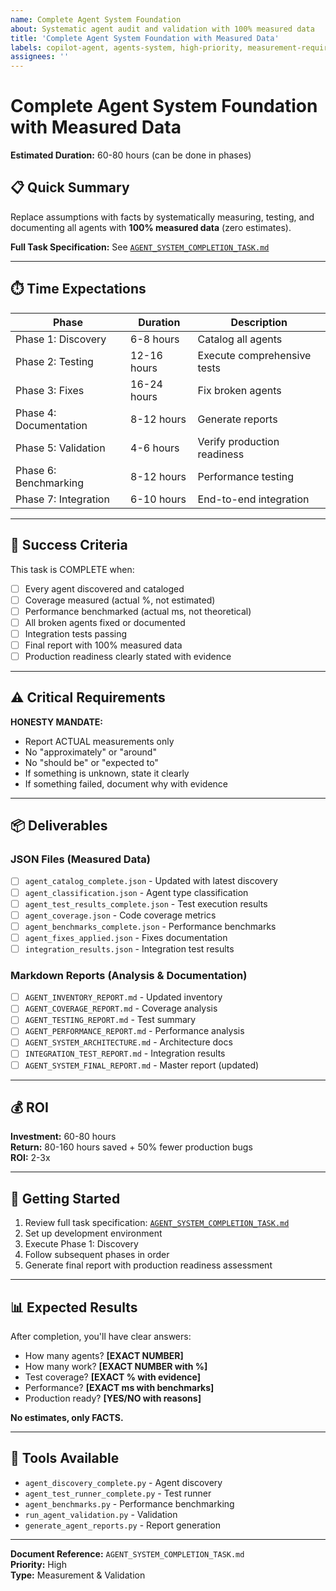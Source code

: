 ```yaml
---
name: Complete Agent System Foundation
about: Systematic agent audit and validation with 100% measured data
title: 'Complete Agent System Foundation with Measured Data'
labels: copilot-agent, agents-system, high-priority, measurement-required
assignees: ''
---
```


# Complete Agent System Foundation with Measured Data

**Estimated Duration:** 60-80 hours (can be done in phases)

## 📋 Quick Summary

Replace assumptions with facts by systematically measuring, testing, and documenting all agents with **100% measured data** (zero estimates).

**Full Task Specification:** See [`AGENT_SYSTEM_COMPLETION_TASK.md`](../../AGENT_SYSTEM_COMPLETION_TASK.md)

---

## ⏱️ Time Expectations

| Phase | Duration | Description |
|-------|----------|-------------|
| Phase 1: Discovery | 6-8 hours | Catalog all agents |
| Phase 2: Testing | 12-16 hours | Execute comprehensive tests |
| Phase 3: Fixes | 16-24 hours | Fix broken agents |
| Phase 4: Documentation | 8-12 hours | Generate reports |
| Phase 5: Validation | 4-6 hours | Verify production readiness |
| Phase 6: Benchmarking | 8-12 hours | Performance testing |
| Phase 7: Integration | 6-10 hours | End-to-end integration |

---

## 🎯 Success Criteria

This task is COMPLETE when:

- [ ] Every agent discovered and cataloged
- [ ] Coverage measured (actual %, not estimated)
- [ ] Performance benchmarked (actual ms, not theoretical)
- [ ] All broken agents fixed or documented
- [ ] Integration tests passing
- [ ] Final report with 100% measured data
- [ ] Production readiness clearly stated with evidence

---

## ⚠️ Critical Requirements

**HONESTY MANDATE:**
- Report ACTUAL measurements only
- No "approximately" or "around"
- No "should be" or "expected to"
- If something is unknown, state it clearly
- If something failed, document why with evidence

---

## 📦 Deliverables

### JSON Files (Measured Data)
- [ ] `agent_catalog_complete.json` - Updated with latest discovery
- [ ] `agent_classification.json` - Agent type classification
- [ ] `agent_test_results_complete.json` - Test execution results
- [ ] `agent_coverage.json` - Code coverage metrics
- [ ] `agent_benchmarks_complete.json` - Performance benchmarks
- [ ] `agent_fixes_applied.json` - Fixes documentation
- [ ] `integration_results.json` - Integration test results

### Markdown Reports (Analysis & Documentation)
- [ ] `AGENT_INVENTORY_REPORT.md` - Updated inventory
- [ ] `AGENT_COVERAGE_REPORT.md` - Coverage analysis
- [ ] `AGENT_TESTING_REPORT.md` - Test summary
- [ ] `AGENT_PERFORMANCE_REPORT.md` - Performance analysis
- [ ] `AGENT_SYSTEM_ARCHITECTURE.md` - Architecture docs
- [ ] `INTEGRATION_TEST_REPORT.md` - Integration results
- [ ] `AGENT_SYSTEM_FINAL_REPORT.md` - Master report (updated)

---

## 💰 ROI

**Investment:** 60-80 hours  
**Return:** 80-160 hours saved + 50% fewer production bugs  
**ROI:** 2-3x

---

## 🚀 Getting Started

1. Review full task specification: [`AGENT_SYSTEM_COMPLETION_TASK.md`](../../AGENT_SYSTEM_COMPLETION_TASK.md)
2. Set up development environment
3. Execute Phase 1: Discovery
4. Follow subsequent phases in order
5. Generate final report with production readiness assessment

---

## 📊 Expected Results

After completion, you'll have clear answers:

- How many agents? **[EXACT NUMBER]**
- How many work? **[EXACT NUMBER with %]**
- Test coverage? **[EXACT % with evidence]**
- Performance? **[EXACT ms with benchmarks]**
- Production ready? **[YES/NO with reasons]**

**No estimates, only FACTS.**

---

## 📎 Tools Available

- `agent_discovery_complete.py` - Agent discovery
- `agent_test_runner_complete.py` - Test runner
- `agent_benchmarks.py` - Performance benchmarking
- `run_agent_validation.py` - Validation
- `generate_agent_reports.py` - Report generation

---

**Document Reference:** `AGENT_SYSTEM_COMPLETION_TASK.md`  
**Priority:** High  
**Type:** Measurement & Validation
